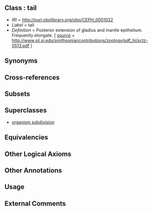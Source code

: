 
## Class : tail

 * *IRI* = http://purl.obolibrary.org/obo/CEPH_0001022
 * *Label* = tail
 * *Definition* = Posterior extension of gladius and mantle epithelium. Frequently elongate. [ [source](../../ce/source.md) = http://www.sil.si.edu/smithsoniancontributions/zoology/pdf_hi/sctz-0513.pdf ]

## Synonyms


## Cross-references


## Subsets


## Superclasses

 * [organism subdivision](../../UBERON/75/UBERON_0000475.md)

## Equivalencies


## Other Logical Axioms


## Other Annotations


## Usage


## External Comments

